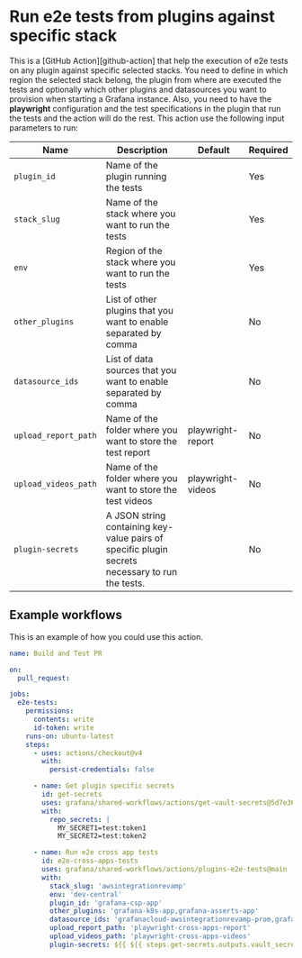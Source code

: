 # Run e2e tests from plugins against specific stack

This is a [GitHub Action][github-action] that help the execution of e2e tests on any plugin against specific selected stacks.
You need to define in which region the selected stack belong, the plugin from where are executed the tests and optionally which other plugins and datasources you want to provision when starting a Grafana instance.
Also, you need to have the **playwright** configuration and the test specifications in the plugin that run the tests and the action will do the rest.
This action use the following input parameters to run:

| Name                 | Description                                                                                     | Default            | Required |
|----------------------|-------------------------------------------------------------------------------------------------|--------------------|----------|
| `plugin_id`          | Name of the plugin running the tests                                                            |                    | Yes      |
| `stack_slug`         | Name of the stack where you want to run the tests                                               |                    | Yes      |
| `env`                | Region of the stack where you want to run the tests                                             |                    | Yes      |
| `other_plugins`      | List of other plugins that you want to enable separated by comma                                |                    | No       |
| `datasource_ids`     | List of data sources that you want to enable separated by comma                                 |                    | No       |
| `upload_report_path `| Name of the folder where you want to store the test report                                      | playwright-report  | No       |
| `upload_videos_path` | Name of the folder where you want to store the test videos                                      | playwright-videos  | No       |
| `plugin-secrets`     | A JSON string containing key-value pairs of specific plugin secrets necessary to run the tests. |                    | No       |

## Example workflows
This is an example of how you could use this action.

```yml
name: Build and Test PR

on:
  pull_request:

jobs:
  e2e-tests:
    permissions:
      contents: write
      id-token: write
    runs-on: ubuntu-latest
    steps:
      - uses: actions/checkout@v4
        with:
          persist-credentials: false

      - name: Get plugin specific secrets
        id: get-secrets
        uses: grafana/shared-workflows/actions/get-vault-secrets@5d7e361bc7e0a183cde8afe9899fb7b596d2659b # v1.2.0
        with:
          repo_secrets: |
            MY_SECRET1=test:token1
            MY_SECRET2=test:token2

      - name: Run e2e cross app tests
        id: e2e-cross-apps-tests
        uses: grafana/shared-workflows/actions/plugins-e2e-tests@main
        with:
          stack_slug: 'awsintegrationrevamp'
          env: 'dev-central'
          plugin_id: 'grafana-csp-app'
          other_plugins: 'grafana-k8s-app,grafana-asserts-app'
          datasource_ids: 'grafanacloud-awsintegrationrevamp-prom,grafanacloud-awsintegrationrevamp-logs'
          upload_report_path: 'playwright-cross-apps-report'
          upload_videos_path: 'playwright-cross-apps-videos'
          plugin-secrets: ${{ ${{ steps.get-secrets.outputs.vault_secrets }} }}
```
